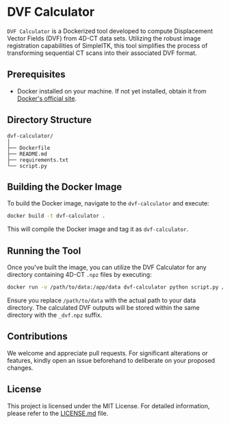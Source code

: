 # DVF Calculator

`DVF Calculator` is a Dockerized tool developed to compute Displacement Vector Fields (DVF) from 4D-CT data sets. Utilizing the robust image registration capabilities of SimpleITK, this tool simplifies the process of transforming sequential CT scans into their associated DVF format.

## Prerequisites

- Docker installed on your machine. If not yet installed, obtain it from [Docker's official site](https://docs.docker.com/get-docker/).

## Directory Structure

```
dvf-calculator/
│
├── Dockerfile
├── README.md
├── requirements.txt
└── script.py
```

## Building the Docker Image

To build the Docker image, navigate to the `dvf-calculator` and execute:

```bash
docker build -t dvf-calculator .
```

This will compile the Docker image and tag it as `dvf-calculator`.

## Running the Tool

Once you've built the image, you can utilize the DVF Calculator for any directory containing 4D-CT `.npz` files by executing:

```bash
docker run -v /path/to/data:/app/data dvf-calculator python script.py /app/data
```

Ensure you replace `/path/to/data` with the actual path to your data directory. The calculated DVF outputs will be stored within the same directory with the `_dvf.npz` suffix.

## Contributions

We welcome and appreciate pull requests. For significant alterations or features, kindly open an issue beforehand to deliberate on your proposed changes.

## License

This project is licensed under the MIT License. For detailed information, please refer to the [LICENSE.md](LICENSE.md) file.
